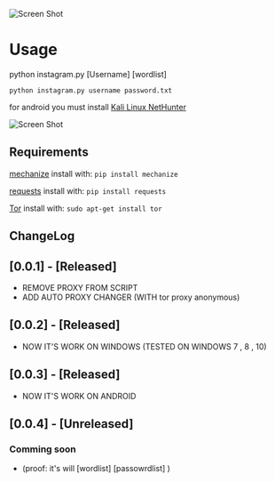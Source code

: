 ![Screen Shot](http://www.axgig.com/images/72289486283867872103.png)
# Usage
python instagram.py  [Username]  [wordlist]

`python instagram.py username password.txt`

for android you must install [Kali Linux NetHunter](https://www.kali.org/kali-linux-nethunter/)

![Screen Shot](https://www.kali.org/wp-content/uploads/2013/09/kali-android-deploy-798x284.png)

## Requirements
[mechanize](https://pypi.python.org/pypi/mechanize/) install with: `pip install mechanize`

[requests](https://pypi.python.org/pypi/requests/2.18.4) install with: `pip install requests`

[Tor](https://www.torproject.org/docs/debian) install with: `sudo apt-get install tor`

## ChangeLog
## [0.0.1] - [Released]
- REMOVE PROXY FROM SCRIPT 
- ADD AUTO PROXY CHANGER (WITH tor proxy anonymous)
## [0.0.2] - [Released]
- NOW IT'S WORK ON WINDOWS (TESTED ON WINDOWS 7 , 8 , 10)
## [0.0.3] - [Released]
- NOW IT'S WORK ON ANDROID 
## [0.0.4] - [Unreleased]
### Comming soon 
- (proof: it's will [wordlist] [passowrdlist] )
